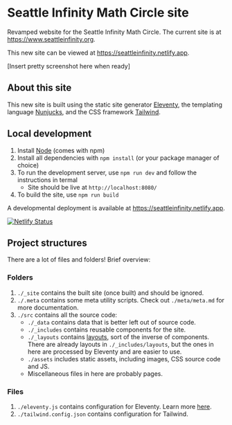 # Seattle Infinity Math Circle site

Revamped website for the Seattle Infinity Math Circle. The current site is at https://www.seattleinfinity.org.

This new site can be viewed at https://seattleinfinity.netlify.app.

[Insert pretty screenshot here when ready]

## About this site

This new site is built using the static site generator [Eleventy](https://www.11ty.dev/), the templating language [Nunjucks](https://mozilla.github.io/nunjucks/), and the CSS framework [Tailwind](https://tailwindcss.com/).

## Local development

1. Install [Node](https://nodejs.org/en/) (comes with npm)
2. Install all dependencies with `npm install` (or your package manager of choice)
3. To run the development server, use `npm run dev` and follow the instructions in termal
   - Site should be live at `http://localhost:8080/`
4. To build the site, use `npm run build`

A developmental deployment is available at https://seattleinfinity.netlify.app.

[![Netlify Status](https://api.netlify.com/api/v1/badges/f28627f3-d5d4-4111-98e2-b3e07c096672/deploy-status)](https://app.netlify.com/sites/seattleinfinity/deploys)

## Project structures

There are a lot of files and folders! Brief overview:

### Folders

1. `./_site` contains the built site (once built) and should be ignored.
2. `./.meta` contains some meta utility scripts. Check out `./meta/meta.md` for more documentation.
3. `./src` contains all the source code:
   - `./_data` contains data that is better left out of source code.
   - `./_includes` contains reusable components for the site.
   - `./_layouts` contains [layouts](https://www.11ty.dev/docs/layouts/), sort of the inverse of components. There are already layouts in `./_includes/layouts`, but the ones in here are processed by Eleventy and are easier to use.
   - `./assets` includes static assets, including images, CSS source code and JS.
   - Miscellaneous files in here are probably pages.

### Files

1. `./eleventy.js` contains configuration for Eleventy. Learn more [here](https://www.11ty.dev/docs/).
2. `./tailwind.config.json` contains configuration for Tailwind.
